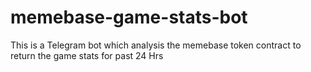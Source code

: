 # memebase-game-stats-bot
This is a Telegram bot which analysis the memebase token contract to return the game stats for past 24 Hrs
